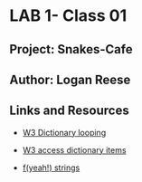 # LAB 1- Class 01
## Project: Snakes-Cafe
## Author: Logan Reese


## Links and Resources

- [W3 Dictionary looping](https://www.w3schools.com/python/gloss_python_loop_dictionary_items.asp)

- [W3 access dictionary items](https://www.w3schools.com/python/gloss_python_access_dictionary_items.asp)

- [f(yeah!) strings](https://realpython.com/python-f-strings/)
